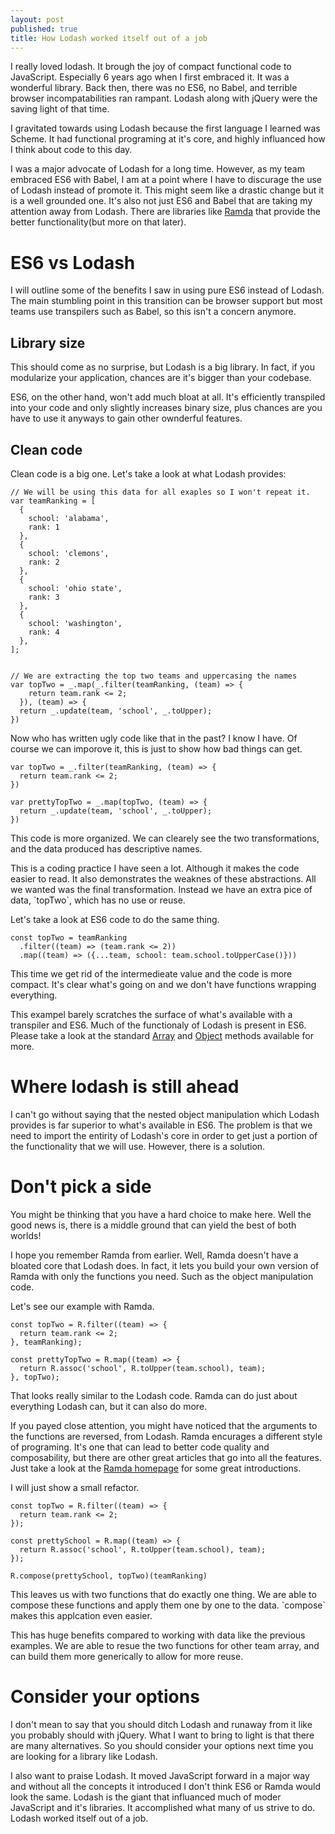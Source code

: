 ```yaml
---
layout: post
published: true
title: How Lodash worked itself out of a job
---
```

I really loved lodash. It brough the joy of compact functional code to
JavaScript. Especially 6 years ago when I first embraced it. It was a wonderful library.
Back then, there was no ES6, no Babel, and terrible browser incompatabilities
ran rampant. Lodash along with jQuery were the saving light of that time.

I gravitated towards using Lodash because the first language I learned was
Scheme. It had functional programing at it's core, and highly influanced how I
think about code to this day.

I was a major advocate of Lodash for a long time. However, as my team 
embraced ES6 with Babel, I am at a point where I have to
discurage the use of Lodash instead of promote it. This might seem like a
drastic change but it is a well grounded one. It's also not just ES6 and Babel
that are taking my attention away from Lodash. There are libraries like [Ramda](http://ramdajs.com/) that provide the better functionality(but more on that later).

# ES6 vs Lodash

I will outline some of the benefits I saw in using pure ES6 instead of Lodash.
The main stumbling point in this transition can be browser support but most teams use
transpilers such as Babel, so this isn't a concern anymore.

## Library size

This should come as no surprise, but Lodash is a big library. In fact, if you
modularize your application, chances are it's bigger than your codebase.

ES6, on the other hand, won't add much bloat at all. It's efficiently transpiled into your code
and only slightly increases binary size, plus chances are you have to use it
anyways to gain other ownderful features.

## Clean code

Clean code is a big one. Let's take a look at what Lodash provides:

    // We will be using this data for all exaples so I won't repeat it.
    var teamRanking = [
      {
        school: 'alabama',
        rank: 1
      },
      {
        school: 'clemons',
        rank: 2
      },
      {
        school: 'ohio state',
        rank: 3
      },
      {
        school: 'washington',
        rank: 4
      },
    ];
    
    
    // We are extracting the top two teams and uppercasing the names
    var topTwo = _.map(_.filter(teamRanking, (team) => {
        return team.rank <= 2;
      }), (team) => {
      return _.update(team, 'school', _.toUpper);
    })

Now who has written ugly code like that in the past? I know I have. Of course
we can imporove it, this is just to show how bad things can get.

    var topTwo = _.filter(teamRanking, (team) => {
      return team.rank <= 2;
    })
    
    var prettyTopTwo = _.map(topTwo, (team) => {
      return _.update(team, 'school', _.toUpper);
    })

This code is more organized. We can clearely see the two transformations, and
the data produced has descriptive names. 

This is a coding practice I have seen a lot. Although it makes the code
easier to read. It also demonstrates the weaknes of these abstractions. All we
wanted was the final transformation. Instead we have an extra pice of data,
\`topTwo\`, which has no use or reuse.

Let's take a look at ES6 code to do the same thing.

    const topTwo = teamRanking
      .filter((team) => (team.rank <= 2))
      .map((team) => ({...team, school: team.school.toUpperCase()}))

This time we get rid of the intermedieate value and the code is more compact.
It's clear what's going on and we don't have functions wrapping everything.

This exampel barely scratches the surface of what's available with a transpiler
and ES6. Much of the functionaly of Lodash is present in ES6. Please
take a look at the standard [Array](https://developer.mozilla.org/en-US/docs/Web/JavaScript/Reference/Global_Objects/Array) and [Object](https://developer.mozilla.org/en-US/docs/Web/JavaScript/Reference/Global_Objects/Object) methods available for more. 

# Where lodash is still ahead

I can't go without saying that the nested object manipulation which Lodash
provides is far superior to what's available in ES6. The problem is that
we need to import the entirity of Lodash's core in order to get just a portion
of the functionality that we will use. However, there is a solution.

# Don't pick a side

You might be thinking that you have a hard choice to make here. Well the good
news is, there is a middle ground that can yield the best of both worlds!

I hope you remember Ramda from earlier. Well, Ramda doesn't have a
bloated core that Lodash does. In fact, it lets you build your own version of
Ramda with only the functions you need. Such as the object manipulation code.

Let's see our example with Ramda.

    const topTwo = R.filter((team) => {
      return team.rank <= 2;
    }, teamRanking);
    
    const prettyTopTwo = R.map((team) => {
      return R.assoc('school', R.toUpper(team.school), team);
    }, topTwo);

That looks really similar to the Lodash code. Ramda can do just
about everything Lodash can, but it can also do more.

If you payed close attention, you might have noticed that the arguments to the functions are
reversed, from Lodash. Ramda encurages a different style of programing. It's one
that can lead to better code quality and composability, but there are other great articles that
go into all the features. Just take a look at the [Ramda homepage](http://ramdajs.com/) for some great introductions.

I will just show a small refactor.

    const topTwo = R.filter((team) => {
      return team.rank <= 2;
    });
    
    const prettySchool = R.map((team) => {
      return R.assoc('school', R.toUpper(team.school), team);
    });
    
    R.compose(prettySchool, topTwo)(teamRanking)

This leaves us with two functions that do exactly one thing. We
are able to compose these functions and apply them one by one to the data.
\`compose\` makes this applcation even easier.

This has huge benefits compared to working with data like the previous examples.
We are able to resue the two functions for other team array, and can build them
more generically to allow for more reuse.

# Consider your options

I don't mean to say that you should ditch Lodash and runaway from it like you
probably should with jQuery. What I want to bring to light is that there are
many alternatives. So you should consider your options next time you are looking
for a library like Lodash.

I also want to praise Lodash. It moved JavaScript forward in a major way and
without all the concepts it introduced I don't think ES6 or Ramda would look the
same. Lodash is the giant that influanced much of moder JavaScript and it's
libraries. It accomplished what many of us strive to do. Lodash worked itself out of
a job.
